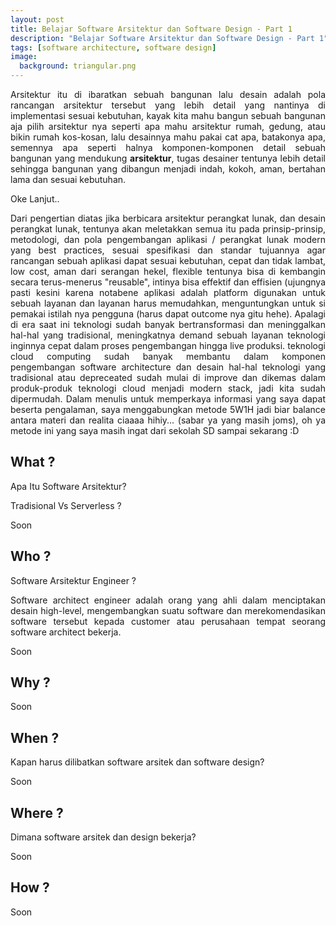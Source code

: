 ```yaml
---
layout: post
title: Belajar Software Arsitektur dan Software Design - Part 1
description: "Belajar Software Arsitektur dan Software Design - Part 1"
tags: [software architecture, software design]
image:
  background: triangular.png
---
```


<div style="text-align: justify">
Arsitektur itu di ibaratkan sebuah bangunan lalu desain adalah pola rancangan arsitektur tersebut yang lebih detail yang nantinya di implementasi sesuai kebutuhan, kayak kita mahu bangun sebuah bangunan aja pilih arsitektur nya seperti apa mahu arsitektur rumah, gedung, atau bikin rumah kos-kosan, lalu desainnya mahu pakai cat apa, batakonya apa, semennya apa seperti halnya komponen-komponen detail sebuah bangunan yang mendukung <strong>arsitektur</strong>, tugas desainer tentunya lebih detail sehingga bangunan yang dibangun menjadi indah, kokoh, aman, bertahan lama dan sesuai kebutuhan.
</div>

Oke Lanjut..

<div style="text-align: justify">
Dari pengertian diatas jika berbicara arsitektur perangkat lunak, dan desain perangkat lunak, tentunya akan meletakkan semua itu pada prinsip-prinsip, metodologi, dan pola pengembangan aplikasi / perangkat lunak modern yang best practices, sesuai spesifikasi dan standar tujuannya agar rancangan sebuah aplikasi dapat sesuai kebutuhan, cepat dan tidak lambat, low cost, aman dari serangan hekel, flexible tentunya bisa di kembangin secara terus-menerus "reusable", intinya bisa effektif dan effisien (ujungnya pasti kesini karena notabene aplikasi adalah platform digunakan untuk sebuah layanan dan layanan harus memudahkan, menguntungkan untuk si pemakai istilah nya pengguna (harus dapat outcome nya gitu hehe). Apalagi di era saat ini teknologi sudah banyak bertransformasi dan meninggalkan hal-hal yang tradisional, meningkatnya demand sebuah layanan teknologi inginnya cepat dalam proses pengembangan hingga live produksi. teknologi cloud computing sudah banyak membantu dalam komponen pengembangan software architecture dan desain hal-hal teknologi yang tradisional atau depreceated sudah mulai di improve dan dikemas dalam produk-produk teknologi cloud menjadi modern stack, jadi kita sudah dipermudah. Dalam menulis untuk memperkaya informasi yang saya dapat beserta pengalaman, saya menggabungkan metode 5W1H jadi biar balance antara materi dan realita ciaaaa hihiy... (sabar ya yang masih joms), oh ya metode ini yang saya masih ingat dari sekolah SD sampai sekarang :D
</div>

## What ?

Apa Itu Software Arsitektur?


Tradisional Vs Serverless ?

Soon

## Who ?

Software Arsitektur Engineer ?

<div style="text-align: justify">
Software architect engineer adalah orang yang ahli dalam menciptakan desain high-level, mengembangkan suatu software dan merekomendasikan software tersebut kepada customer atau perusahaan tempat seorang software architect bekerja.
</div>

Soon

## Why ?

Soon

## When ?

Kapan harus dilibatkan software arsitek dan software design?

Soon

## Where ?

Dimana software arsitek dan design bekerja?

Soon

## How ?

Soon